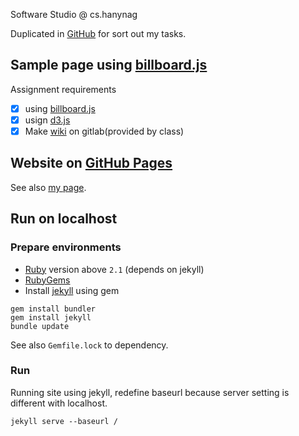Software Studio @ cs.hanynag

Duplicated in [GitHub](https://github.com/MaybeS/ITE3068) for sort out my tasks.

## Sample page using [billboard.js](https://naver.github.io/billboard.js/)

Assignment requirements

- [x] using [billboard.js](https://naver.github.io/billboard.js/)
- [x] usign [d3.js](https://d3js.org/)
- [x] Make [wiki](https://hconnect.hanyang.ac.kr/SW_studio2_2017/2015004584/wikis/home) on gitlab(provided by class)

## Website on [GitHub Pages](https://pages.github.com/)

See also [my page](https://blog.maydev.org/ITE3068/).

## Run on localhost

### Prepare environments 

- [Ruby](https://www.ruby-lang.org/en/downloads/) version above `2.1` (depends on jekyll)
- [RubyGems](https://rubygems.org/pages/download)
- Install [jekyll](https://jekyllrb.com/docs/installation/) using gem

```
gem install bundler
gem install jekyll
bundle update
```

See also `Gemfile.lock` to dependency.

### Run

Running site using jekyll, redefine baseurl because server setting is different with localhost.

```
jekyll serve --baseurl /
```

